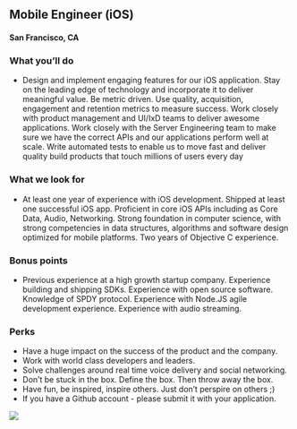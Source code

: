 ## Mobile Engineer (iOS)
#### San Francisco, CA

### What you’ll do
+	Design and implement engaging features for our iOS application. Stay on the leading edge of technology and incorporate it to deliver meaningful value. Be metric driven. Use quality, acquisition, engagement and retention metrics to measure success. Work closely with product management and UI/IxD teams to deliver awesome applications. Work closely with the Server Engineering team to make sure we have the correct APIs and our applications perform well at scale. Write automated tests to enable us to move fast and deliver quality build products that touch millions of users every day

### What we look for
+	At least one year of experience with iOS development. Shipped at least one successful iOS app.
Proficient in core iOS APIs including as Core Data, Audio, Networking. Strong foundation in
computer science, with strong competencies in data structures, algorithms and software design
optimized for mobile platforms. Two years of Objective C experience.

### Bonus points
+	Previous experience at a high growth startup company. Experience building and shipping SDKs. Experience with open source software. Knowledge of SPDY protocol. Experience with Node.JS agile development experience. Experience with audio streaming.

### Perks
+	Have a huge impact on the success of the product and the company. 
+	Work with world class developers and leaders. 
+	Solve challenges around real time voice delivery and social networking. 
+	Don’t be stuck in the box. Define the box. Then throw away the box. 
+	Have fun, be inspired, inspire others. Just don’t perspire on others ;)
+	If you have a Github account - please submit it with your application.


[<img src='https://dabuttonfactory.com/button.png?t=Learn+More&f=Calibri-Bold&ts=24&tc=fff&hp=20&vp=8&c=5&bgt=unicolored&bgc=29aafe'>](https://letsrockit.co/jobs/vm94zxi-mobile-engineer-ios)
